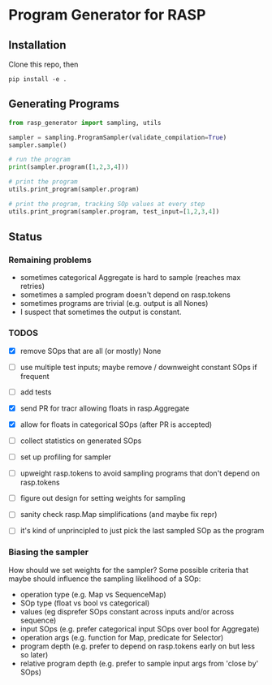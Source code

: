 # Program Generator for RASP
## Installation
Clone this repo, then
```
pip install -e .
```

## Generating Programs

```python
from rasp_generator import sampling, utils

sampler = sampling.ProgramSampler(validate_compilation=True)
sampler.sample()

# run the program
print(sampler.program([1,2,3,4]))

# print the program
utils.print_program(sampler.program)

# print the program, tracking SOp values at every step
utils.print_program(sampler.program, test_input=[1,2,3,4])
```


## Status
### Remaining problems
- sometimes categorical Aggregate is hard to sample (reaches max retries)
- sometimes a sampled program doesn't depend on rasp.tokens
- sometimes programs are trivial (e.g. output is all Nones)
- I suspect that sometimes the output is constant.


### TODOS
- [x] remove SOps that are all (or mostly) None
- [ ] use multiple test inputs; maybe remove / downweight constant SOps if frequent
- [ ] add tests
- [x] send PR for tracr allowing floats in rasp.Aggregate
- [x] allow for floats in categorical SOps (after PR is accepted)
- [ ] collect statistics on generated SOps
- [ ] set up profiling for sampler
- [ ] upweight rasp.tokens to avoid sampling programs that don't depend on rasp.tokens
- [ ] figure out design for setting weights for sampling
- [ ] sanity check rasp.Map simplifications (and maybe fix repr)
- [ ] it's kind of unprincipled to just pick the last sampled SOp as the program


### Biasing the sampler
How should we set weights for the sampler? Some possible criteria that maybe should
influence the sampling likelihood of a SOp:
- operation type (e.g. Map vs SequenceMap)
- SOp type (float vs bool vs categorical)
- values (eg disprefer SOps constant across inputs and/or across sequence)
- input SOps (e.g. prefer categorical input SOps over bool for Aggregate)
- operation args (e.g. function for Map, predicate for Selector)
- program depth (e.g. prefer to depend on rasp.tokens early on but less so later)
- relative program depth (e.g. prefer to sample input args from 'close by' SOps)